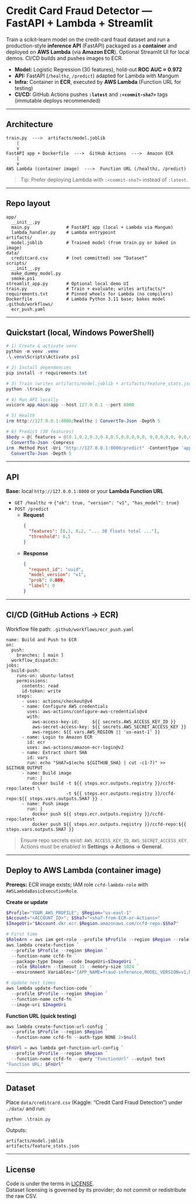 # Credit Card Fraud Detector — FastAPI + Lambda + Streamlit

Train a scikit-learn model on the credit-card fraud dataset and run a production-style **inference API** (FastAPI) packaged as a **container** and deployed on **AWS Lambda** (via **Amazon ECR**). Optional Streamlit UI for local demos. CI/CD builds and pushes images to ECR.

- **Model:** Logistic Regression (30 features), hold-out **ROC AUC ≈ 0.972**
- **API:** FastAPI (`/healthz`, `/predict`) adapted for Lambda with Mangum
- **Infra:** Container in **ECR**, executed by **AWS Lambda** (Function URL for testing)
- **CI/CD:** GitHub Actions pushes **`:latest`** and **`:<commit-sha7>`** tags (immutable deploys recommended)

---

## Architecture

```
train.py  --->  artifacts/model.joblib
    |
    v
FastAPI app + Dockerfile  --->  GitHub Actions  --->  Amazon ECR
    |
    v
AWS Lambda (container image)  --->  Function URL (/healthz, /predict)
```

> Tip: Prefer deploying Lambda with `:<commit-sha7>` instead of `:latest`.

---

## Repo layout

```
app/
  __init__.py
  main.py              # FastAPI app (local + Lambda via Mangum)
  lambda_handler.py    # Lambda entrypoint
artifacts/
  model.joblib         # Trained model (from train.py or baked in image)
data/
  creditcard.csv       # (not committed) see “Dataset”
scripts/
  __init__.py
  make_dummy_model.py
  smoke.ps1
streamlit_app.py       # Optional local demo UI
train.py               # Train + evaluate; writes artifacts/*
requirements.txt       # Pinned wheels for Lambda (no compilers)
Dockerfile             # Lambda Python 3.11 base; bakes model
.github/workflows/
  ecr_push.yaml
```

---

## Quickstart (local, Windows PowerShell)

```powershell
# 1) Create & activate venv
python -m venv .venv
.\.venv\Scripts\Activate.ps1

# 2) Install dependencies
pip install -r requirements.txt

# 3) Train (writes artifacts/model.joblib + artifacts/feature_stats.json)
python .\train.py

# 4) Run API locally
uvicorn app.main:app --host 127.0.0.1 --port 8000

# 5) Health
irm http://127.0.0.1:8000/healthz | ConvertTo-Json -Depth 5

# 6) Predict (30 features)
$body = @{ features = @(0.1,0.2,0.3,0.4,0.5,0,0,0,0,0, 0,0,0,0,0, 0,0,0,0,0, 0,0,0,0,0, 0,0,0,0,0); threshold = 0.5 } |
  ConvertTo-Json -Compress
irm -Method Post -Uri "http://127.0.0.1:8000/predict" -ContentType 'application/json' -Body $body |
  ConvertTo-Json -Depth 5
```

---

## API

**Base:** local `http://127.0.0.1:8000` or your **Lambda Function URL**

- `GET /healthz` → `{"ok": true, "version": "v1", "has_model": true}`
- `POST /predict`
  - **Request**
    ```json
    {
      "features": [0.1, 0.2, "... 30 floats total ..."],
      "threshold": 0.5
    }
    ```
  - **Response**
    ```json
    {
      "request_id": "uuid",
      "model_version": "v1",
      "prob": 0.009,
      "label": 0
    }
    ```

---

## CI/CD (GitHub Actions → ECR)

Workflow file path: `.github/workflows/ecr_push.yaml`

```
name: Build and Push to ECR
on:
  push:
    branches: [ main ]
  workflow_dispatch:
jobs:
  build-push:
    runs-on: ubuntu-latest
    permissions:
      contents: read
      id-token: write
    steps:
      - uses: actions/checkout@v4
      - name: Configure AWS credentials
        uses: aws-actions/configure-aws-credentials@v4
        with:
          aws-access-key-id:     ${{ secrets.AWS_ACCESS_KEY_ID }}
          aws-secret-access-key: ${{ secrets.AWS_SECRET_ACCESS_KEY }}
          aws-region: ${{ vars.AWS_REGION || 'us-east-1' }}
      - name: Login to Amazon ECR
        id: ecr
        uses: aws-actions/amazon-ecr-login@v2
      - name: Extract short SHA
        id: vars
        run: echo "SHA7=$(echo ${GITHUB_SHA} | cut -c1-7)" >> $GITHUB_OUTPUT
      - name: Build image
        run: |
          docker build -t ${{ steps.ecr.outputs.registry }}/ccfd-repo:latest \
                       -t ${{ steps.ecr.outputs.registry }}/ccfd-repo:${{ steps.vars.outputs.SHA7 }} .
      - name: Push image
        run: |
          docker push ${{ steps.ecr.outputs.registry }}/ccfd-repo:latest
          docker push ${{ steps.ecr.outputs.registry }}/ccfd-repo:${{ steps.vars.outputs.SHA7 }}
```

> Ensure repo secrets exist: `AWS_ACCESS_KEY_ID`, `AWS_SECRET_ACCESS_KEY`.  
> Actions must be enabled in **Settings → Actions → General**.

---

## Deploy to AWS Lambda (container image)

**Prereqs:** ECR image exists; IAM role `ccfd-lambda-role` with `AWSLambdaBasicExecutionRole`.

**Create or update**
```powershell
$Profile="YOUR_AWS_PROFILE"; $Region="us-east-1"
$Account="<ACCOUNT_ID>"; $Sha7="<sha7-from-ECR-or-Actions>"
$ImageUri="$Account.dkr.ecr.$Region.amazonaws.com/ccfd-repo:$Sha7"

# First time
$RoleArn = aws iam get-role --profile $Profile --region $Region --role-name ccfd-lambda-role --query "Role.Arn" --output text
aws lambda create-function `
  --profile $Profile --region $Region `
  --function-name ccfd-fn `
  --package-type Image --code ImageUri=$ImageUri `
  --role $RoleArn --timeout 15 --memory-size 1024 `
  --environment Variables="{APP_NAME=fraud-inference,MODEL_VERSION=v1,MODEL_PATH=/var/task/artifacts/model.joblib}" 2>$null

# Update next times
aws lambda update-function-code `
  --profile $Profile --region $Region `
  --function-name ccfd-fn `
  --image-uri $ImageUri
```

**Function URL (quick testing)**
```powershell
aws lambda create-function-url-config `
  --profile $Profile --region $Region `
  --function-name ccfd-fn --auth-type NONE 2>$null

$FnUrl = aws lambda get-function-url-config `
  --profile $Profile --region $Region `
  --function-name ccfd-fn --query "FunctionUrl" --output text
"Function URL: $FnUrl"
```

---

## Dataset

Place `data/creditcard.csv` (Kaggle: “Credit Card Fraud Detection”) under `./data/` and run:

```powershell
python .\train.py
```

Outputs:
```
artifacts/model.joblib
artifacts/feature_stats.json
```

---

## License

Code is under the terms in [LICENSE](./LICENSE).  
Dataset licensing is governed by its provider; do not commit or redistribute the raw CSV.
